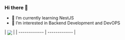 ### Hi there 👋



- 🌱 I’m currently learning NestJS
- 👀 I’m interested in Backend Development and DevOPS

| <img align="center" src="https://github-readme-stats.vercel.app/api/top-langs/?username=buruhsd&layout=compact&theme=buefy&hide_border=true" /> |
| ------------- | ------------- |




